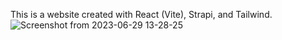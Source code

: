 This is a website created with React (Vite), Strapi, and Tailwind.
![Screenshot from 2023-06-29 13-28-25](https://github.com/Aminkbi/trendMag/assets/130156835/01dd1bc2-4124-4703-8886-18b35851c213)
